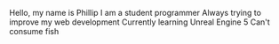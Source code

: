 Hello, my name is Phillip
I am a student programmer
Always trying to improve my web development
Currently learning Unreal Engine 5
Can't consume fish
